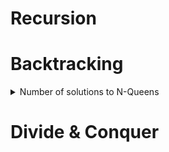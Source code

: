 # Recursion

# Backtracking 

<details>
    <summary>Number of solutions to N-Queens</summary>

```cpp
int n;
vector<int> queen(n);   // queen[i] = j -> queen in row i placed in column j

bool isvalid(int level, int col){
    for(int i = 0; i < row; i++){
        int previous_row = i;
        int previous_col = queen[i];
        if(previous_col == col || abs(previous_row - row) == abs(previous_col - col)){
            return false;
        }
    }
    return true;
}

int dp(int level){
    if(level == n){
        return 1;
    }
    int ans = 0;
    for(int col = 0; col < n; col++){
        if(isvalid(level, col)){
            queen[level] = col;
            ans += dp(level + 1, n);
            queen[level] = -1;
        }
    }
    return ans;
}

void solve(){
    cin >> n;
    memset(queen, -1, sizeof(queen));
    cout << dp(0) << '\n';
}
```
</details>

# Divide & Conquer